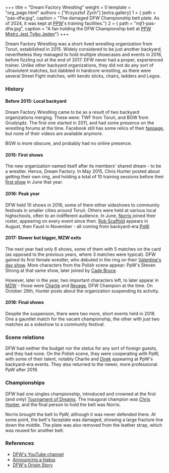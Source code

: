 +++
title = "Dream Factory Wrestling"
weight = 0
template = "org_page.html"
authors = ["Krzysztof Zych"]
[extra.gallery]
1 = { path = "pas-dfw.jpg", caption = "The damaged DFW Championship belt plate. As of 2024, it was kept at [PPW](@/o/ppw.md)'s training facilities."}
2 = { path = "mjt1-pas-dfw.jpg", caption = "A fan holding the DFW Championship belt at [PPW Mistrz Jest Tylko Jeden](@/e/2022-03-12-ppw-mistrz-jest-tylko-jeden.md)"}
+++

Dream Factory Wrestling was a short-lived wrestling organization from Toruń, estabilished in 2015. Widely considered to be just another backyard,
nevertheless they managed to hold multiple showcases and events in 2016, before fizzling out at the end of 2017. DFW never had a proper, experienced trainer. Unlike other backyard organizations, they did not do any sort of ultraviolent matches, but dabbled in hardcore wrestling, as there were several Street Fight matches, with kendo sticks, chairs, ladders and Legos.

### History

#### Before 2015: Local backyard

Dream Factory Wrestling came to be as a result of two backyard organizations merging. These were: TWF from Toruń, and BGW from Grudziądz. The first one started in 2011, and had some presence on the wrestling forums at the time. Facebook still has some relics of their [fanpage](https://www.facebook.com/TorunWrestlingFederation/), but none of their videos are available anymore.

BGW is more obscure, and probably had no online presence.

#### 2015: First shows

The new organization named itself after its members' shared dream - to be a wrestler. Hence, Dream Factory. In May 2015, Chris Hunter posted about getting their own ring, and holding a total of 10 training sessions before their [first show](@/e/dfw/2015-06-20-dfw-showcase.md) in June that year.

#### 2016: Peak year

DFW held 10 shows in 2016, some of them either sideshows to community festivals in smaller cities around Toruń. Others were held at various local highschools, often to an indifferent audience. In June, [Norris](@/w/isnorr.md) joined their roster, appearing on every event since then. [Rob Scaffold](@/w/rob-scaffold.md) appears in August, then Faust in November - all coming from backyard-era [PpW](@/o/ppw.md).

#### 2017: Slower but bigger, MZW exits

The next year had only 6 shows, some of them with 5 matches on the card (as opposed to the previous years, where 3 matches were typical). DFW gained its first female wrestler, who debuted in the ring on their [Valentine's day show](@/e/dfw/2017-02-14-dfw-love-hurts-wrestling-even-more.md). More characters from the Polish scene appear: PpW's Steven Strong at that same show, later joined by [Cade Bruce](@/w/mister-z.md).

However, later in the year, two important characters left, to later appear in [MZW](@/o/mzw.md) - those were [Charlie](@/w/madman-charlie.md) and [Revage](@/w/rafael-kid.md), DFW Champion at the time. On October 29th, Hunter posts about the organization suspending its activity.

#### 2018: Final shows

Despite the suspension, there were two more, short events held in 2018. One a gauntlet match for the vacant championship, the other with just two matches as a sideshow to a community festival.

### Scene relations

DFW had neither the budget nor the status for any sort of foreign guests, and they had none. On the Polish scene, they were cooperating with PpW, with some of their talent, notably Charlie and [Direk](@/w/direk.md) appearing at PpW's backyard-era events. They also returned to the newer, more professional PpW after 2019.

### Championships

DFW had one singles championship, introduced and crowned at the first (and only) [Tournament of Dreams](@/e/dfw-2016-08-20-dfw-tournament-of-dreams-2.md). The inaugural champion was [Chris Hunter](@/w/chris-hunter.md), and the final person to hold the belt was Norris.

Norris brought the belt to PpW, although it was never defended there. At some point, the belt's faceplate was damaged, showing a large fracture line down the middle. The plate was also removed from the leather strap, which was reused for another belt.

### References

* [DFW's YouTube channel](https://www.youtube.com/@DreamFactoryWrestling)
* [Announcing a hiatus](https://www.facebook.com/DreamFactoryWrestling/posts/pfbid0bEfHU1jhbDvawiWF6M9XooNe39iazhUa3Qp9Nv8fF1HrZc42kY65SzNpK5XnvW87l)
* [DFW's Origin Story](https://www.facebook.com/DreamFactoryWrestling/posts/pfbid02Xx66SNTuzYY6a8pNH5D9pR1SoXTNrXXs9ikn5ZddsENcHat1CYdFCTf7avSKq94Sl)
